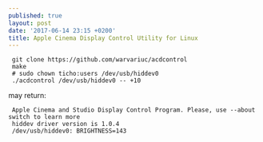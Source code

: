 ```yaml
---
published: true
layout: post
date: '2017-06-14 23:15 +0200'
title: Apple Cinema Display Control Utility for Linux
---
```

     git clone https://github.com/warvariuc/acdcontrol
     make
     # sudo chown ticho:users /dev/usb/hiddev0
     ./acdcontrol /dev/usb/hiddev0 -- +10
    
 may return:
 
     Apple Cinema and Studio Display Control Program. Please, use --about switch to learn more
     hiddev driver version is 1.0.4
     /dev/usb/hiddev0: BRIGHTNESS=143
